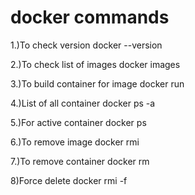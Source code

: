 # docker commands
1.)To check version
  docker --version

2.)To check list of images
  docker images

3.)To build container for image
  docker run <imagename>

4.)List of all container
  docker ps -a
  
5.)For active container
  docker ps

6.)To remove image
  docker rmi <imageid>

7.)To remove container
  docker rm <containerID>

8)Force delete
  docker rmi <iamgeid> -f
